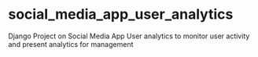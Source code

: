 # social_media_app_user_analytics
Django Project on Social Media App User analytics to monitor user activity and present analytics for management
